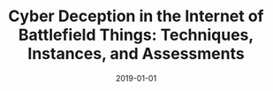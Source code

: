 ---
title: "Cyber Deception in the Internet of Battlefield Things: Techniques, Instances, and Assessments"
collection: publications
permalink: /publication/2019-01-01-Cyber-Deception-in-the-Internet-of-Battlefield-Things-Techniques-Instances-and-Assessments
date: 2019-01-01
venue: 'In the proceedings of Information Security Applications - 20th International Conference, WISA 2019, Jeju Island, South Korea, August 21-24, 2019, Revised Selected Papers'
paperurl: 'https://doi.org/10.1007/978-3-030-39303-8\_23'
citation: ' Jeman Park,  David Mohaisen,  Charles Kamhoua,  Michael Weisman,  Nandi Leslie,  Laurent Njilla, &quot;Cyber Deception in the Internet of Battlefield Things: Techniques, Instances, and Assessments.&quot; In the proceedings of Information Security Applications - 20th International Conference, WISA, Jeju Island, South Korea, Revised Selected Papers, 2019.'
---